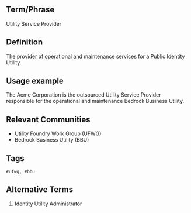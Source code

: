 ## Term/Phrase
Utility Service Provider

## Definition

The provider of operational and maintenance services for a Public Identity Utility.

## Usage example
The Acme Corporation is the outsourced Utility Service Provider responsible for the operational and maintenance  Bedrock Business Utility.

## Relevant Communities

* Utility Foundry Work Group (UFWG)
* Bedrock Business Utility (BBU)

## Tags

```
#ufwg, #bbu
```

## Alternative Terms

1. Identity Utility Administrator
